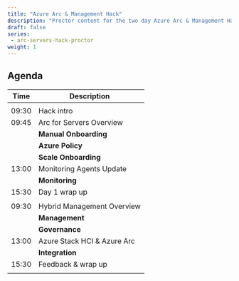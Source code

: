 ```yaml
---
title: "Azure Arc & Management Hack"
description: "Proctor content for the two day Azure Arc & Management Hack."
draft: false
series:
 - arc-servers-hack-proctor
weight: 1
---
```


## Agenda

| **Time** | **Description** |
|---|---|
|||
| 09:30 | Hack intro |
| 09:45 | Arc for Servers Overview |
| | **Manual Onboarding** |
| | **Azure Policy** |
| | **Scale Onboarding** |
| 13:00 | Monitoring Agents Update |
| | **Monitoring** |
| 15:30 | Day 1 wrap up |
|||
| 09:30 | Hybrid Management Overview |
| | **Management** |
| | **Governance** |
| 13:00 | Azure Stack HCI & Azure Arc |
| | **Integration** |
| 15:30 | Feedback & wrap up |
|||
